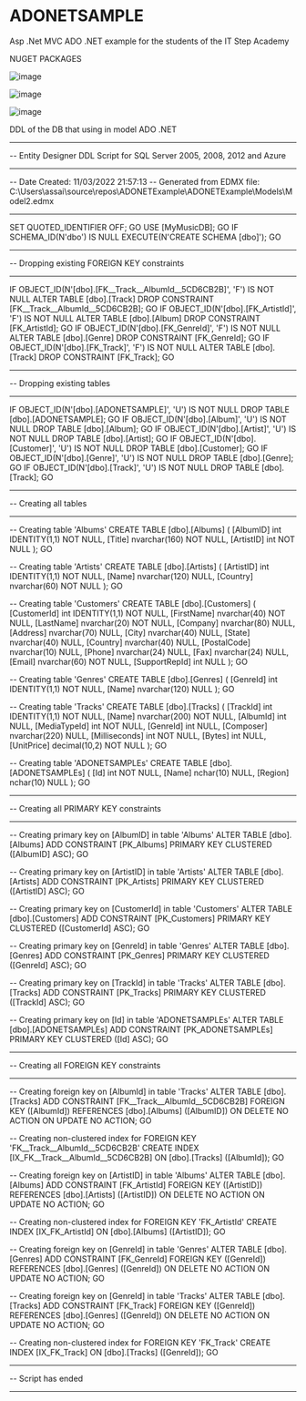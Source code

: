 # ADONETSAMPLE
Asp .Net MVC ADO .NET example for the students of the IT Step Academy

NUGET PACKAGES

![image](https://user-images.githubusercontent.com/61219912/199770355-af8e875c-8f2f-4492-bdcc-138727646f0a.png)

![image](https://user-images.githubusercontent.com/61219912/199770568-f0a2ef9e-3d49-4f93-87ed-2dd300e974fd.png)

![image](https://user-images.githubusercontent.com/61219912/199770547-9c3759ea-8837-4693-aed2-8d82b8501a79.png)


DDL of the DB that using in model ADO .NET 


-- --------------------------------------------------
-- Entity Designer DDL Script for SQL Server 2005, 2008, 2012 and Azure
-- --------------------------------------------------
-- Date Created: 11/03/2022 21:57:13
-- Generated from EDMX file: C:\Users\assai\source\repos\ADONETExample\ADONETExample\Models\Model2.edmx
-- --------------------------------------------------

SET QUOTED_IDENTIFIER OFF;
GO
USE [MyMusicDB];
GO
IF SCHEMA_ID(N'dbo') IS NULL EXECUTE(N'CREATE SCHEMA [dbo]');
GO

-- --------------------------------------------------
-- Dropping existing FOREIGN KEY constraints
-- --------------------------------------------------

IF OBJECT_ID(N'[dbo].[FK__Track__AlbumId__5CD6CB2B]', 'F') IS NOT NULL
    ALTER TABLE [dbo].[Track] DROP CONSTRAINT [FK__Track__AlbumId__5CD6CB2B];
GO
IF OBJECT_ID(N'[dbo].[FK_ArtistId]', 'F') IS NOT NULL
    ALTER TABLE [dbo].[Album] DROP CONSTRAINT [FK_ArtistId];
GO
IF OBJECT_ID(N'[dbo].[FK_GenreId]', 'F') IS NOT NULL
    ALTER TABLE [dbo].[Genre] DROP CONSTRAINT [FK_GenreId];
GO
IF OBJECT_ID(N'[dbo].[FK_Track]', 'F') IS NOT NULL
    ALTER TABLE [dbo].[Track] DROP CONSTRAINT [FK_Track];
GO

-- --------------------------------------------------
-- Dropping existing tables
-- --------------------------------------------------

IF OBJECT_ID(N'[dbo].[ADONETSAMPLE]', 'U') IS NOT NULL
    DROP TABLE [dbo].[ADONETSAMPLE];
GO
IF OBJECT_ID(N'[dbo].[Album]', 'U') IS NOT NULL
    DROP TABLE [dbo].[Album];
GO
IF OBJECT_ID(N'[dbo].[Artist]', 'U') IS NOT NULL
    DROP TABLE [dbo].[Artist];
GO
IF OBJECT_ID(N'[dbo].[Customer]', 'U') IS NOT NULL
    DROP TABLE [dbo].[Customer];
GO
IF OBJECT_ID(N'[dbo].[Genre]', 'U') IS NOT NULL
    DROP TABLE [dbo].[Genre];
GO
IF OBJECT_ID(N'[dbo].[Track]', 'U') IS NOT NULL
    DROP TABLE [dbo].[Track];
GO

-- --------------------------------------------------
-- Creating all tables
-- --------------------------------------------------

-- Creating table 'Albums'
CREATE TABLE [dbo].[Albums] (
    [AlbumID] int IDENTITY(1,1) NOT NULL,
    [Title] nvarchar(160)  NOT NULL,
    [ArtistID] int  NOT NULL
);
GO

-- Creating table 'Artists'
CREATE TABLE [dbo].[Artists] (
    [ArtistID] int IDENTITY(1,1) NOT NULL,
    [Name] nvarchar(120)  NULL,
    [Country] nvarchar(60)  NOT NULL
);
GO

-- Creating table 'Customers'
CREATE TABLE [dbo].[Customers] (
    [CustomerId] int IDENTITY(1,1) NOT NULL,
    [FirstName] nvarchar(40)  NOT NULL,
    [LastName] nvarchar(20)  NOT NULL,
    [Company] nvarchar(80)  NULL,
    [Address] nvarchar(70)  NULL,
    [City] nvarchar(40)  NULL,
    [State] nvarchar(40)  NULL,
    [Country] nvarchar(40)  NULL,
    [PostalCode] nvarchar(10)  NULL,
    [Phone] nvarchar(24)  NULL,
    [Fax] nvarchar(24)  NULL,
    [Email] nvarchar(60)  NOT NULL,
    [SupportRepId] int  NULL
);
GO

-- Creating table 'Genres'
CREATE TABLE [dbo].[Genres] (
    [GenreId] int IDENTITY(1,1) NOT NULL,
    [Name] nvarchar(120)  NULL
);
GO

-- Creating table 'Tracks'
CREATE TABLE [dbo].[Tracks] (
    [TrackId] int IDENTITY(1,1) NOT NULL,
    [Name] nvarchar(200)  NOT NULL,
    [AlbumId] int  NULL,
    [MediaTypeId] int  NOT NULL,
    [GenreId] int  NULL,
    [Composer] nvarchar(220)  NULL,
    [Milliseconds] int  NOT NULL,
    [Bytes] int  NULL,
    [UnitPrice] decimal(10,2)  NOT NULL
);
GO

-- Creating table 'ADONETSAMPLEs'
CREATE TABLE [dbo].[ADONETSAMPLEs] (
    [Id] int  NOT NULL,
    [Name] nchar(10)  NULL,
    [Region] nchar(10)  NULL
);
GO

-- --------------------------------------------------
-- Creating all PRIMARY KEY constraints
-- --------------------------------------------------

-- Creating primary key on [AlbumID] in table 'Albums'
ALTER TABLE [dbo].[Albums]
ADD CONSTRAINT [PK_Albums]
    PRIMARY KEY CLUSTERED ([AlbumID] ASC);
GO

-- Creating primary key on [ArtistID] in table 'Artists'
ALTER TABLE [dbo].[Artists]
ADD CONSTRAINT [PK_Artists]
    PRIMARY KEY CLUSTERED ([ArtistID] ASC);
GO

-- Creating primary key on [CustomerId] in table 'Customers'
ALTER TABLE [dbo].[Customers]
ADD CONSTRAINT [PK_Customers]
    PRIMARY KEY CLUSTERED ([CustomerId] ASC);
GO

-- Creating primary key on [GenreId] in table 'Genres'
ALTER TABLE [dbo].[Genres]
ADD CONSTRAINT [PK_Genres]
    PRIMARY KEY CLUSTERED ([GenreId] ASC);
GO

-- Creating primary key on [TrackId] in table 'Tracks'
ALTER TABLE [dbo].[Tracks]
ADD CONSTRAINT [PK_Tracks]
    PRIMARY KEY CLUSTERED ([TrackId] ASC);
GO

-- Creating primary key on [Id] in table 'ADONETSAMPLEs'
ALTER TABLE [dbo].[ADONETSAMPLEs]
ADD CONSTRAINT [PK_ADONETSAMPLEs]
    PRIMARY KEY CLUSTERED ([Id] ASC);
GO

-- --------------------------------------------------
-- Creating all FOREIGN KEY constraints
-- --------------------------------------------------

-- Creating foreign key on [AlbumId] in table 'Tracks'
ALTER TABLE [dbo].[Tracks]
ADD CONSTRAINT [FK__Track__AlbumId__5CD6CB2B]
    FOREIGN KEY ([AlbumId])
    REFERENCES [dbo].[Albums]
        ([AlbumID])
    ON DELETE NO ACTION ON UPDATE NO ACTION;
GO

-- Creating non-clustered index for FOREIGN KEY 'FK__Track__AlbumId__5CD6CB2B'
CREATE INDEX [IX_FK__Track__AlbumId__5CD6CB2B]
ON [dbo].[Tracks]
    ([AlbumId]);
GO

-- Creating foreign key on [ArtistID] in table 'Albums'
ALTER TABLE [dbo].[Albums]
ADD CONSTRAINT [FK_ArtistId]
    FOREIGN KEY ([ArtistID])
    REFERENCES [dbo].[Artists]
        ([ArtistID])
    ON DELETE NO ACTION ON UPDATE NO ACTION;
GO

-- Creating non-clustered index for FOREIGN KEY 'FK_ArtistId'
CREATE INDEX [IX_FK_ArtistId]
ON [dbo].[Albums]
    ([ArtistID]);
GO

-- Creating foreign key on [GenreId] in table 'Genres'
ALTER TABLE [dbo].[Genres]
ADD CONSTRAINT [FK_GenreId]
    FOREIGN KEY ([GenreId])
    REFERENCES [dbo].[Genres]
        ([GenreId])
    ON DELETE NO ACTION ON UPDATE NO ACTION;
GO

-- Creating foreign key on [GenreId] in table 'Tracks'
ALTER TABLE [dbo].[Tracks]
ADD CONSTRAINT [FK_Track]
    FOREIGN KEY ([GenreId])
    REFERENCES [dbo].[Genres]
        ([GenreId])
    ON DELETE NO ACTION ON UPDATE NO ACTION;
GO

-- Creating non-clustered index for FOREIGN KEY 'FK_Track'
CREATE INDEX [IX_FK_Track]
ON [dbo].[Tracks]
    ([GenreId]);
GO

-- --------------------------------------------------
-- Script has ended
-- --------------------------------------------------
